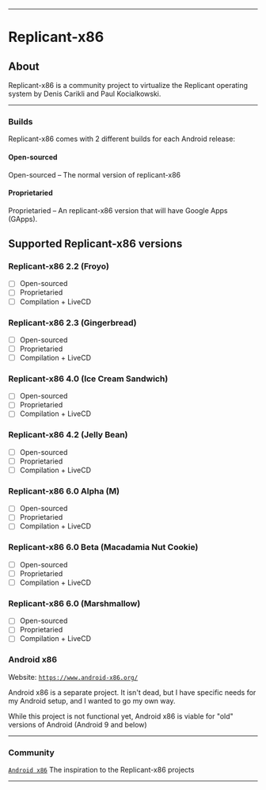 
***

# Replicant-x86

## About

Replicant-x86 is a community project to virtualize the Replicant operating system by Denis Carikli and Paul Kocialkowski.

***

### Builds

Replicant-x86 comes with 2 different builds for each Android release:

#### Open-sourced
Open-sourced – The normal version of replicant-x86

#### Proprietaried
Proprietaried  – An replicant-x86 version that will have Google Apps (GApps).

## Supported Replicant-x86 versions

### Replicant-x86 2.2 (Froyo)

- [ ] Open-sourced
- [ ] Proprietaried
- [ ] Compilation + LiveCD

### Replicant-x86 2.3 (Gingerbread)

- [ ] Open-sourced
- [ ] Proprietaried
- [ ] Compilation + LiveCD

### Replicant-x86 4.0 (Ice Cream Sandwich)

- [ ] Open-sourced
- [ ] Proprietaried
- [ ] Compilation + LiveCD

### Replicant-x86 4.2 (Jelly Bean)

- [ ] Open-sourced
- [ ] Proprietaried
- [ ] Compilation + LiveCD

### Replicant-x86 6.0 Alpha (M)

- [ ] Open-sourced
- [ ] Proprietaried
- [ ] Compilation + LiveCD

### Replicant-x86 6.0 Beta (Macadamia Nut Cookie)

- [ ] Open-sourced
- [ ] Proprietaried
- [ ] Compilation + LiveCD

### Replicant-x86 6.0 (Marshmallow)

- [ ] Open-sourced
- [ ] Proprietaried
- [ ] Compilation + LiveCD

### Android x86

Website: [`https://www.android-x86.org/`](https://www.android-x86.org/)

Android x86 is a separate project. It isn't dead, but I have specific needs for my Android setup, and I wanted to go my own way.

While this project is not functional yet, Android x86 is viable for "old" versions of Android (Android 9 and below)

***

### Community

[`Android x86`](https://www.android-x86.org/) The inspiration to the Replicant-x86 projects

***
